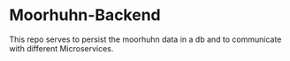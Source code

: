 # Moorhuhn-Backend
This repo serves to persist the moorhuhn data in a db and to communicate with different Microservices.
